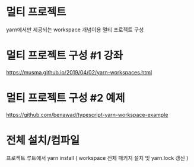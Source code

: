 # 멀티 프로젝트
yarn에서만 제공되는 workspace 개념이용 멀티 프로젝트 구성

# 멀티 프로젝트 구성 #1 강좌
https://musma.github.io/2019/04/02/yarn-workspaces.html

# 멀티 프로젝트 구성 #2 예제
https://github.com/benawad/typescript-yarn-workspace-example

# 전체 설치/컴파일
프로젝트 루트에서
yarn install ( workspace 전체 패키지 설치 및 yarn.lock 갱신 )